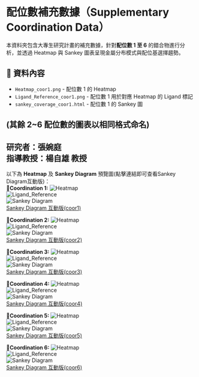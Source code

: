 # 配位數補充數據（Supplementary Coordination Data）

本資料夾包含大專生研究計畫的補充數據，針對**配位數 1 至 6** 的錯合物進行分析，並透過 Heatmap 與 Sankey 圖表呈現金屬分布模式與配位基選擇趨勢。

## 📂 資料內容
- `Heatmap_coor1.png` - 配位數 1 的 Heatmap
- `Ligand_Reference_coor1.png` - 配位數 1 用於對應 Heatmap 的 Ligand 標記
- `sankey_coverage_coor1.html` - 配位數 1 的 Sankey 圖

(其餘 2~6 配位數的圖表以相同格式命名)
---
  **研究者**：張婉庭  
  **指導教授**：楊自雄 教授
---
以下為 **Heatmap** 及 **Sankey Diagram** 預覽圖(點擊連結即可查看Sankey Diagram互動版)：  
**🔹Coordination 1:**
![Heatmap](https://github.com/TYanglab-NTHU/Supplementary_Coordination_Data/blob/main/Heatmap_coor1_ratio.png)  
![Ligand_Reference](https://github.com/TYanglab-NTHU/Supplementary_Coordination_Data/blob/main/Ligand_Reference_coor1.png)  
![Sankey Diagram](https://tyanglab-nthu.github.io/Supplementary_Coordination_Data/sankey_coverage_1.png)  
[Sankey Diagram 互動版(coor1)](https://tyanglab-nthu.github.io/Supplementary_Coordination_Data/sankey_coverage_1.html)  
 
**🔹Coordination 2:**
![Heatmap](https://github.com/TYanglab-NTHU/Supplementary_Coordination_Data/blob/main/Heatmap_coor2_ratio.png)  
![Ligand_Reference](https://github.com/TYanglab-NTHU/Supplementary_Coordination_Data/blob/main/Ligand_Reference_coor2.png)  
![Sankey Diagram](https://tyanglab-nthu.github.io/Supplementary_Coordination_Data/sankey_coverage_2.png)  
 [Sankey Diagram 互動版(coor2)](https://tyanglab-nthu.github.io/Supplementary_Coordination_Data/sankey_coverage_2.html)  
 
**🔹Coordination 3:**
![Heatmap](https://github.com/TYanglab-NTHU/Supplementary_Coordination_Data/blob/main/Heatmap_coor3_ratio.png)  
![Ligand_Reference](https://github.com/TYanglab-NTHU/Supplementary_Coordination_Data/blob/main/Ligand_Reference_coor3.png)  
![Sankey Diagram](https://tyanglab-nthu.github.io/Supplementary_Coordination_Data/sankey_coverage_3.png)  
[Sankey Diagram 互動版(coor3)](https://tyanglab-nthu.github.io/Supplementary_Coordination_Data/sankey_coverage_3.html) 
 
**🔹Coordination 4:**
![Heatmap](https://github.com/TYanglab-NTHU/Supplementary_Coordination_Data/blob/main/Heatmap_coor4_ratio.png)  
![Ligand_Reference](https://github.com/TYanglab-NTHU/Supplementary_Coordination_Data/blob/main/Ligand_Reference_coor4.png)  
![Sankey Diagram](https://tyanglab-nthu.github.io/Supplementary_Coordination_Data/sankey_coverage_4.png)  
[Sankey Diagram 互動版(coor4)](https://tyanglab-nthu.github.io/Supplementary_Coordination_Data/sankey_coverage_4.html)  
 
**🔹Coordination 5:**
![Heatmap](https://github.com/TYanglab-NTHU/Supplementary_Coordination_Data/blob/main/Heatmap_coor5_ratio.png)  
![Ligand_Reference](https://github.com/TYanglab-NTHU/Supplementary_Coordination_Data/blob/main/Ligand_Reference_coor5.png)  
![Sankey Diagram](https://tyanglab-nthu.github.io/Supplementary_Coordination_Data/sankey_coverage_5.png)  
[Sankey Diagram 互動版(coor5)](https://tyanglab-nthu.github.io/Supplementary_Coordination_Data/sankey_coverage_5.html)  
 
**🔹Coordination 6:**
![Heatmap](https://github.com/TYanglab-NTHU/Supplementary_Coordination_Data/blob/main/Heatmap_coor6_ratio.png)  
![Ligand_Reference](https://github.com/TYanglab-NTHU/Supplementary_Coordination_Data/blob/main/Ligand_Reference_coor6.png)  
![Sankey Diagram](https://tyanglab-nthu.github.io/Supplementary_Coordination_Data/sankey_coverage_6.png)  
[Sankey Diagram 互動版(coor6)](https://tyanglab-nthu.github.io/Supplementary_Coordination_Data/sankey_coverage_6.html)  
